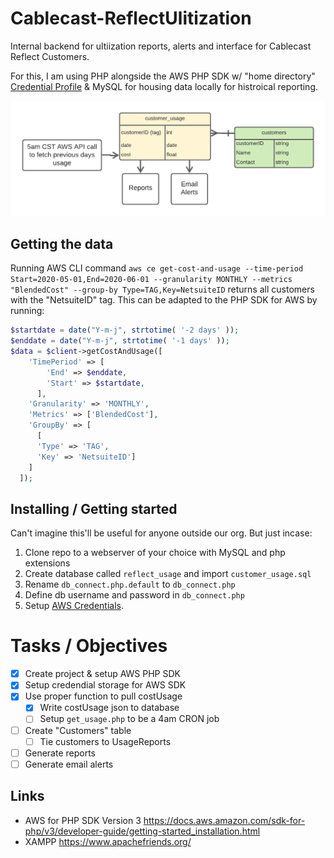 # Cablecast-ReflectUlitization
Internal backend for ultiization reports, alerts and interface for Cablecast Reflect Customers.

For this, I am using PHP alongside the AWS PHP SDK w/ "home directory" [Credential Profile](https://docs.aws.amazon.com/sdk-for-php/v3/developer-guide/guide_credentials_profiles.html) & MySQL for housing data locally for histroical reporting.

![DataModel](resources\DataModel.png)

## Getting the data
Running AWS CLI command ```aws ce get-cost-and-usage --time-period Start=2020-05-01,End=2020-06-01 --granularity MONTHLY --metrics "BlendedCost" --group-by Type=TAG,Key=NetsuiteID``` returns all customers with the "NetsuiteID" tag. This can be adapted to the PHP SDK for AWS by running:
```php
$startdate = date("Y-m-j", strtotime( '-2 days' ));
$enddate = date("Y-m-j", strtotime( '-1 days' ));
$data = $client->getCostAndUsage([
    'TimePeriod' => [
        'End' => $enddate,
        'Start' => $startdate,
      ],
    'Granularity' => 'MONTHLY',
    'Metrics' => ['BlendedCost'],
    'GroupBy' => [
      [
      'Type' => 'TAG',
      'Key' => 'NetsuiteID']
    ]
  ]);
  ```
  
## Installing / Getting started
Can't imagine this'll be useful for anyone outside our org. But just incase:
1. Clone repo to a webserver of your choice with MySQL and php extensions
2. Create database called `reflect_usage` and import `customer_usage.sql`
3. Rename `db_connect.php.default` to `db_connect.php`
4. Define db username and password in `db_connect.php`
5. Setup [AWS Credentials](https://docs.aws.amazon.com/sdk-for-php/v3/developer-guide/guide_credentials_profiles.html).

# Tasks / Objectives
- [x] Create project & setup AWS PHP SDK
- [x] Setup credendial storage for AWS SDK
- [x] Use proper function to pull costUsage
   - [x] Write costUsage json to database
   - [ ] Setup `get_usage.php` to be a 4am CRON job
- [ ] Create "Customers" table
   - [ ] Tie customers to UsageReports
- [ ] Generate reports
- [ ] Generate email alerts

## Links
* AWS for PHP SDK Version 3 https://docs.aws.amazon.com/sdk-for-php/v3/developer-guide/getting-started_installation.html
* XAMPP https://www.apachefriends.org/

